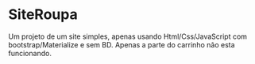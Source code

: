 # SiteRoupa
Um projeto de um site simples, apenas usando Html/Css/JavaScript com bootstrap/Materialize e sem BD.
Apenas a parte do carrinho não esta funcionando.
